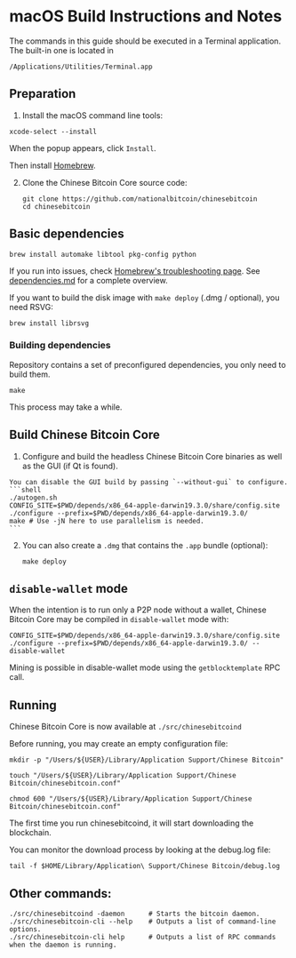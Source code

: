 # macOS Build Instructions and Notes

The commands in this guide should be executed in a Terminal application.
The built-in one is located in
```
/Applications/Utilities/Terminal.app
```

## Preparation

1. Install the macOS command line tools:

```shell
xcode-select --install
```

When the popup appears, click `Install`.

Then install [Homebrew](https://brew.sh).

2. Clone the Chinese Bitcoin Core source code:
    ```shell
    git clone https://github.com/nationalbitcoin/chinesebitcoin
    cd chinesebitcoin
    ```

## Basic dependencies
```shell
brew install automake libtool pkg-config python
```

If you run into issues, check [Homebrew's troubleshooting page](https://docs.brew.sh/Troubleshooting).
See [dependencies.md](dependencies.md) for a complete overview.

If you want to build the disk image with `make deploy` (.dmg / optional), you need RSVG:
```shell
brew install librsvg
```
### Building dependencies

Repository contains a set of preconfigured dependencies, you only need to build them.

```cd depends
make
```

This process may take a while.

## Build Chinese Bitcoin Core

1.    Configure and build the headless Chinese Bitcoin Core binaries as well as the GUI (if Qt is found).

    You can disable the GUI build by passing `--without-gui` to configure.
    ```shell
    ./autogen.sh
    CONFIG_SITE=$PWD/depends/x86_64-apple-darwin19.3.0/share/config.site ./configure --prefix=$PWD/depends/x86_64-apple-darwin19.3.0/
    make # Use -jN here to use parallelism is needed.
    ```

2.  You can also create a  `.dmg` that contains the `.app` bundle (optional):
    ```shell
    make deploy
    ```

## `disable-wallet` mode
When the intention is to run only a P2P node without a wallet, Chinese Bitcoin Core may be
compiled in `disable-wallet` mode with:
```shell
CONFIG_SITE=$PWD/depends/x86_64-apple-darwin19.3.0/share/config.site ./configure --prefix=$PWD/depends/x86_64-apple-darwin19.3.0/ --disable-wallet
```

Mining is possible in disable-wallet mode using the `getblocktemplate` RPC call.

## Running
Chinese Bitcoin Core is now available at `./src/chinesebitcoind`

Before running, you may create an empty configuration file:
```shell
mkdir -p "/Users/${USER}/Library/Application Support/Chinese Bitcoin"

touch "/Users/${USER}/Library/Application Support/Chinese Bitcoin/chinesebitcoin.conf"

chmod 600 "/Users/${USER}/Library/Application Support/Chinese Bitcoin/chinesebitcoin.conf"
```

The first time you run chinesebitcoind, it will start downloading the blockchain. 

You can monitor the download process by looking at the debug.log file:
```shell
tail -f $HOME/Library/Application\ Support/Chinese Bitcoin/debug.log
```

## Other commands:
```shell
./src/chinesebitcoind -daemon      # Starts the bitcoin daemon.
./src/chinesebitcoin-cli --help    # Outputs a list of command-line options.
./src/chinesebitcoin-cli help      # Outputs a list of RPC commands when the daemon is running.
```

